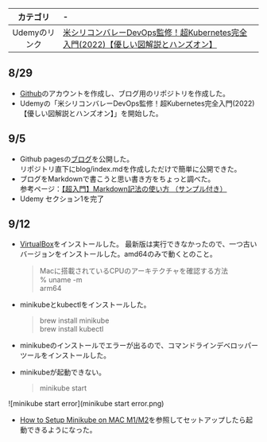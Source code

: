 |カテゴリ | - |
|:---:| :--- |
|Udemyのリンク | [米シリコンバレーDevOps監修！超Kubernetes完全入門(2022)【優しい図解説とハンズオン】](https://ibm-learning.udemy.com/course/kubernetes-docker-container-devops-kanzen-nyumon/) |

## 8/29
- [Github](https://github.com/)のアカウントを作成し、ブログ用のリポジトリを作成した。
- Udemyの「米シリコンバレーDevOps監修！超Kubernetes完全入門(2022)【優しい図解説とハンズオン】」を開始した。

## 9/5
- Github pagesの[ブログ](https://norinori666.github.io/blog/)を公開した。  
リポジトリ直下にblog/index.mdを作成しただけで簡単に公開できた。
- ブログをMarkdownで書こうと思い書き方をちょっと調べた。  
参考ページ：[【超入門】Markdown記法の使い方 （サンプル付き）](https://tech-blog.rakus.co.jp/entry/20200624/markdown#1-%E8%A6%8B%E5%87%BA%E3%81%97)
- Udemy セクション1を完了  

## 9/12
- [VirtualBox](https://www.virtualbox.org/)をインストールした。
  最新版は実行できなかったので、一つ古いバージョンをインストールした。amd64のみで動くとのこと。
  >Macに搭載されているCPUのアーキテクチャを確認する方法  
  >% uname -m  
  >arm64

- minikubeとkubectlをインストールした。
  >brew install minikube  
  >brew install kubectl  

- minikubeのインストールでエラーが出るので、コマンドラインデベロッパーツールをインストールした。
- minikubeが起動できない。
  >minikube start  

![minikube start error](minikube start error.png)  
  
- [How to Setup Minikube on MAC M1/M2](https://devopscube.com/minikube-mac/)を参照してセットアップしたら起動できるようになった。
  

